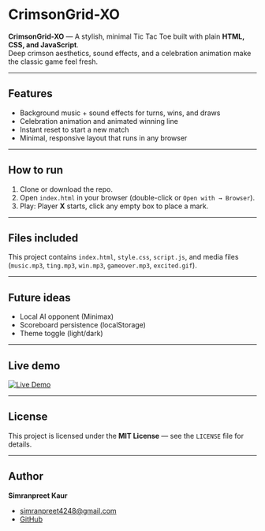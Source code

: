# CrimsonGrid-XO

**CrimsonGrid-XO** — A stylish, minimal Tic Tac Toe built with plain **HTML, CSS, and JavaScript**.  
Deep crimson aesthetics, sound effects, and a celebration animation make the classic game feel fresh.

---

## Features
- Background music + sound effects for turns, wins, and draws  
- Celebration animation and animated winning line  
- Instant reset to start a new match  
- Minimal, responsive layout that runs in any browser

---

## How to run
1. Clone or download the repo.  
2. Open `index.html` in your browser (double-click or `Open with → Browser`).  
3. Play: Player **X** starts, click any empty box to place a mark.

---

## Files included
This project contains `index.html`, `style.css`, `script.js`, and media files (`music.mp3`, `ting.mp3`, `win.mp3`, `gameover.mp3`, `excited.gif`).

---

## Future ideas
- Local AI opponent (Minimax)  
- Scoreboard persistence (localStorage)  
- Theme toggle (light/dark)

---

## Live demo
[![Live Demo](https://img.shields.io/badge/Live-Demo-brightgreen)](https://simran-210803.github.io/CrimsonGrid-XO/)

---

## License
This project is licensed under the **MIT License** — see the `LICENSE` file for details.

---

## **Author** 
**Simranpreet Kaur** 
- simranpreet4248@gmail.com 
- [GitHub](https://github.com/Simran-210803)